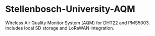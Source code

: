 # Stellenbosch-University-AQM
Wireless Air Quality Monitor System (AQM) for DHT22 and PMS5003. Includes local SD storage and LoRaWAN integration.
